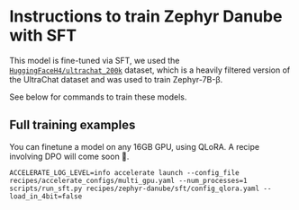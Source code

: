 
# Instructions to train Zephyr Danube with SFT

This model is fine-tuned via SFT, we used the [`HuggingFaceH4/ultrachat_200k`](https://huggingface.co/datasets/HuggingFaceH4/ultrachat_200k) dataset, which is a heavily filtered version of the UltraChat dataset and was used to train Zephyr-7B-β.

See below for commands to train these models.

## Full training examples

You can finetune a model on any 16GB GPU, using QLoRA. A recipe involving DPO will come soon 🤗.


```shell
ACCELERATE_LOG_LEVEL=info accelerate launch --config_file recipes/accelerate_configs/multi_gpu.yaml --num_processes=1 scripts/run_sft.py recipes/zephyr-danube/sft/config_qlora.yaml --load_in_4bit=false
```
